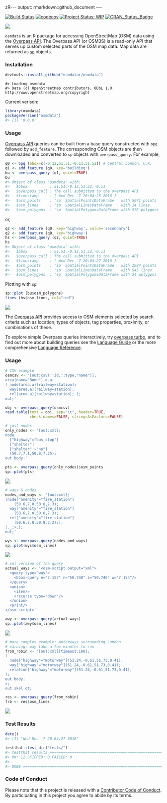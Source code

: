 zR--- output: rmarkdown::github\_document ---

<!-- README.md is generated from README.Rmd. Please edit that file -->
[![Build Status](https://travis-ci.org/osmdatar/osmdata.svg?branch=master)](https://travis-ci.org/osmdatar/osmdata) [![codecov](https://codecov.io/gh/osmdatar/osmdata/branch/master/graph/badge.svg)](https://codecov.io/gh/osmdatar/osmdata) [![Project Status: WIP](http://www.repostatus.org/badges/0.1.0/wip.svg)](http://www.repostatus.org/#wip) [![CRAN\_Status\_Badge](http://www.r-pkg.org/badges/version/osmdata)](http://cran.r-project.org/web/packages/osmdata)

![](./fig/title.png)

`osmdata` is an R package for accessing OpenStreetMap (OSM) data using the [Overpass API](http://wiki.openstreetmap.org/wiki/Overpass_API). The Overpass API (or OSM3S) is a read-only API that serves up custom selected parts of the OSM map data. Map data are returned as [`sp`](https://cran.r-project.org/package=sp) objects.

### Installation

``` r
devtools::install_github("osmdatar/osmdata")
```

    #> Loading osmdata
    #> Data (c) OpenStreetMap contributors, ODbL 1.0. http://www.openstreetmap.org/copyright

Current verison:

``` r
library(osmdata)
packageVersion("osmdata")
#> [1] '0.0.0'
```

### Usage

[Overpass API](http://wiki.openstreetmap.org/wiki/Overpass_API) queries can be built from a base query constructed with `opq` followed by `add_feature`. The corresponding OSM objects are then downloaded and converted to `sp` objects with `overpass_query`. For example,

``` r
q0 <- opq (bbox=c(-0.12,51.51,-0.11,51.52)) # Central London, U.K.
q1 <- add_feature (q0, key='building')
bu <- overpass_query (q1, quiet=TRUE)
bu
#> Object of class 'osmdata' with:
#>   $bbox          : 51.51,-0.12,51.52,-0.11
#>   $overpass_call : The call submitted to the overpass API
#>   $timestamp     : [ Wed Dec  7 20:04:25 2016 ]
#>   $osm_points    : 'sp' SpatialPointsDataFrame   with 5071 points
#>   $osm_lines     : 'sp' SpatialLinesDataFrame    with 14 lines
#>   $osm_polygons  : 'sp' SpatialPolygonsDataFrame with 578 polygons
```

or,

``` r
q2 <- add_feature (q0, key='highway', value='secondary')
q2 <- add_feature (q0, key='highway')
hs <- overpass_query (q2, quiet=TRUE)
hs
#> Object of class 'osmdata' with:
#>   $bbox          : 51.51,-0.12,51.52,-0.11
#>   $overpass_call : The call submitted to the overpass API
#>   $timestamp     : [ Wed Dec  7 20:04:27 2016 ]
#>   $osm_points    : 'sp' SpatialPointsDataFrame   with 1984 points
#>   $osm_lines     : 'sp' SpatialLinesDataFrame    with 545 lines
#>   $osm_polygons  : 'sp' SpatialPolygonsDataFrame with 34 polygons
```

Plotting with `sp`:

``` r
sp::plot (bu$osm_polygons)
lines (hs$osm_lines, col="red")
```

![](./fig/README-plot1.png)

The [Overpass API](http://wiki.openstreetmap.org/wiki/Overpass_API) provides access to OSM elements selected by search criteria such as location, types of objects, tag properties, proximity, or combinations of these.

To explore simple Overpass queries interactively, try [overpass turbo](http://overpass-turbo.eu/), and to find out more about building queries see the [Language Guide](http://wiki.openstreetmap.org/wiki/Overpass_API/Language_Guide) or the more comprehensive [Language Reference](http://wiki.openstreetmap.org/wiki/Overpass_API/Overpass_QL).

<!--
The following functions are implemented:

- `add_feature`:    Add a feature to an Overpass query
- `available_features`: List recognized features in OSM Overpass
- `available_tags`: List tags associated with a feature
- `bbox_to_string`: Convert a named matrix or a named vector (or an unnamed vector) return a string
- `opq`:    Begin building an Overpass query
- `overpass_query`: Issue OSM Overpass Query
- `overpass_status`:    Retrieve status of the Overpass API
- `read_osm`:   Read an XML OSM Overpass response from path
-->
### Usage

``` r
# CSV example
osmcsv <- '[out:csv(::id,::type,"name")];
area[name="Bonn"]->.a;
( node(area.a)[railway=station];
  way(area.a)[railway=station];
  rel(area.a)[railway=station]; );
out;'

obj <- overpass_query(osmcsv)
read.table(text = obj, sep="\t", header=TRUE, 
           check.names=FALSE, stringsAsFactors=FALSE)
```

``` r
# just nodes
only_nodes <- '[out:xml];
node
  ["highway"="bus_stop"]
  ["shelter"]
  ["shelter"!~"no"]
  (50.7,7.1,50.8,7.25);
out body;'

pts <- overpass_query(only_nodes)$osm_points
sp::plot(pts)
```

![](./fig/README-only_nodes.png)

``` r
# ways & nodes
nodes_and_ways <- '[out:xml];
(node["amenity"="fire_station"]
    (50.6,7.0,50.8,7.3);
  way["amenity"="fire_station"]
    (50.6,7.0,50.8,7.3);
  rel["amenity"="fire_station"]
    (50.6,7.0,50.8,7.3););
(._;>;);
out;'

wys <- overpass_query(nodes_and_ways)
sp::plot(wys$osm_lines)
```

![](./fig/README-nodes_and_ways.png)

``` r
# xml version of the query
actual_ways <- '<osm-script output="xml">
  <query type="way">
    <bbox-query e="7.157" n="50.748" s="50.746" w="7.154"/>
  </query>
  <union>
    <item/>
    <recurse type="down"/>
  </union>
  <print/>
</osm-script>'

awy <- overpass_query(actual_ways)
sp::plot(awy$osm_lines)
```

![](./fig/README-actual_ways.png)

``` r
# more complex example: motorways surrounding London
# warning: may take a few minutes to run
from_robin <- '[out:xml][timeout:100];
(
  node["highway"="motorway"](51.24,-0.61,51.73,0.41);
  way["highway"="motorway"](51.24,-0.61,51.73,0.41);
  relation["highway"="motorway"](51.24,-0.61,51.73,0.41);
);
out body;
>;
out skel qt;'

res <- overpass_query(from_robin)
frb <- res$osm_lines
```

![](./fig/README-london-motorways.png)

### Test Results

``` r
date()
#> [1] "Wed Dec  7 20:04:27 2016"

testthat::test_dir("tests/")
#> testthat results ===========================================================
#> OK: 12 SKIPPED: 0 FAILED: 0
#> 
#> DONE ======================================================================
```

### Code of Conduct

Please note that this project is released with a [Contributor Code of Conduct](CONDUCT.md). By participating in this project you agree to abide by its terms.
